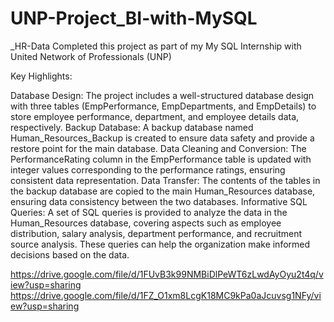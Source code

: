 # UNP-Project_BI-with-MySQL
_HR-Data
Completed this project as part of my My SQL Internship with United Network of Professionals (UNP)

Key Highlights:

Database Design: The project includes a well-structured database design with three tables (EmpPerformance, EmpDepartments, and EmpDetails) to store employee performance, department, and employee details data, respectively.
Backup Database: A backup database named Human_Resources_Backup is created to ensure data safety and provide a restore point for the main database.
Data Cleaning and Conversion: The PerformanceRating column in the EmpPerformance table is updated with integer values corresponding to the performance ratings, ensuring consistent data representation.
Data Transfer: The contents of the tables in the backup database are copied to the main Human_Resources database, ensuring data consistency between the two databases.
Informative SQL Queries: A set of SQL queries is provided to analyze the data in the Human_Resources database, covering aspects such as employee distribution, salary analysis, department performance, and recruitment source analysis. These queries can help the organization make informed decisions based on the data.


https://drive.google.com/file/d/1FUvB3k99NMBiDlPeWT6zLwdAyOyu2t4q/view?usp=sharing
https://drive.google.com/file/d/1FZ_O1xm8LcgK18MC9kPa0aJcuvsg1NFy/view?usp=sharing
